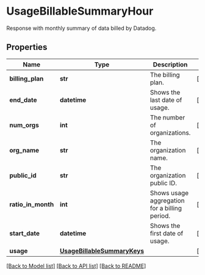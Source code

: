 # UsageBillableSummaryHour

Response with monthly summary of data billed by Datadog.

## Properties

| Name               | Type                                                        | Description                                   | Notes      |
| ------------------ | ----------------------------------------------------------- | --------------------------------------------- | ---------- |
| **billing_plan**   | **str**                                                     | The billing plan.                             | [optional] |
| **end_date**       | **datetime**                                                | Shows the last date of usage.                 | [optional] |
| **num_orgs**       | **int**                                                     | The number of organizations.                  | [optional] |
| **org_name**       | **str**                                                     | The organization name.                        | [optional] |
| **public_id**      | **str**                                                     | The organization public ID.                   | [optional] |
| **ratio_in_month** | **int**                                                     | Shows usage aggregation for a billing period. | [optional] |
| **start_date**     | **datetime**                                                | Shows the first date of usage.                | [optional] |
| **usage**          | [**UsageBillableSummaryKeys**](UsageBillableSummaryKeys.md) |                                               | [optional] |

[[Back to Model list]](README.md#documentation-for-models) [[Back to API list]](README.md#documentation-for-api-endpoints) [[Back to README]](README.md)
